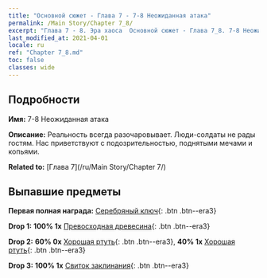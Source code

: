 ```yaml
---
title: "Основной сюжет - Глава 7 - 7-8 Неожиданная атака"
permalink: /Main Story/Chapter 7_8/
excerpt: "Глава 7 - 8. Эра хаоса  Основной сюжет - Глава 7_8. 7-8 Неожиданная атака"
last_modified_at: 2021-04-01
locale: ru
ref: "Chapter 7_8.md"
toc: false
classes: wide
---
```


## Подробности

 **Имя:** 7-8 Неожиданная атака

 **Описание:** Реальность всегда разочаровывает. Люди-солдаты не рады гостям. Нас приветствуют с подозрительностью, поднятыми мечами и копьями.

 **Related to:** [Глава 7](/ru/Main Story/Chapter 7/)

## Выпавшие предметы

 **Первая полная награда:** [Серебряный ключ](/ru/Items/con_693/){: .btn .btn--era3}

 **Drop 1:** **100% 1x** [Превосходная древесина](/ru/Items/mat_20/){: .btn .btn--era3}

 **Drop 2:** **60% 0x** [Хорошая ртуть](/ru/Items/mat_14/){: .btn .btn--era3}, **40% 1x** [Хорошая ртуть](/ru/Items/mat_14/){: .btn .btn--era3}

 **Drop 3:** **100% 1x** [Свиток заклинания](/ru/Items/con_694/){: .btn .btn--era3}


